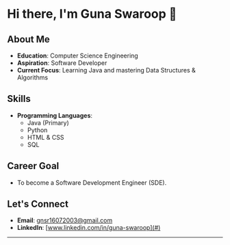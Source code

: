 
# Hi there, I'm Guna Swaroop 👋

## About Me

- **Education**: Computer Science Engineering  
- **Aspiration**: Software Developer  
- **Current Focus**: Learning Java and mastering Data Structures & Algorithms  

## Skills

- **Programming Languages**:  
  - Java (Primary)
  - Python  
  - HTML & CSS  
  - SQL  

## Career Goal

- To become a Software Development Engineer (SDE).

## Let's Connect

- **Email**: [gnsr16072003@gmail.com](mailto:your.email@example.com)  
- **LinkedIn**: [www.linkedin.com/in/guna-swaroop](#)

---

